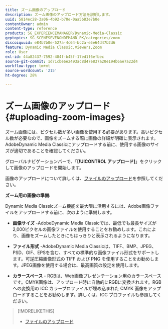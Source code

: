 ```yaml
---
title: ズーム画像のアップロード
description: ズーム画像のアップロード方法を説明します。
uuid: 5814ec28-3a06-4b92-b70e-0aa5b83e7b0e
contentOwner: admin
content-type: reference
products: SG_EXPERIENCEMANAGER/Dynamic-Media-Classic
geptopics: SG_SCENESEVENONDEMAND_PK/categories/zoom
discoiquuid: e84b7b0e-527a-4c64-bc2a-e5e64d47b2d6
feature: Dynamic Media Classic,Viewers,Zoom
role: User
exl-id: 44a82437-7592-484f-b45f-17ed1f6efbec
source-git-commit: 1d71cbe6e2493ac8d47e837a20e194b6ae7a22d4
workflow-type: tm+mt
source-wordcount: '215'
ht-degree: 28%

---
```


# ズーム画像のアップロード{#uploading-zoom-images}

ズーム画像には、ピクセル数が多い画像を使用する必要があります。高いピクセル数が必要なので、画像をズームする際に画像の詳細が明確に表示されます。 AdobeDynamic Media Classicにアップロードする前に、使用する画像のサイズが適切であることを確認してください。

グローバルナビゲーションバーで、「**[!UICONTROL アップロード]**」をクリックして画像のアップロードを開始します。

画像のアップロードについて詳しくは、[ファイルのアップロード](uploading-files.md#uploading_files)を参照してください。

**ズーム用の画像の準備:**

Dynamic Media Classicズーム機能を最大限に活用するには、Adobe画像ファイルをアップロードする前に、次のように準備します。

* **画像サイズ**  -AdobeDynamic Media Classicでは、最低でも最長サイズが2,000ピクセルの画像ファイルを使用することをお勧めします。これにより、画像をズームしたときにもはっきりと表示されるようになります。

* **ファイル形式**  -AdobeDynamic Media Classicは、TIFF、BMP、JPEG、PSD、GIF、EPSを含む、すべての標準的な画像ファイル形式をサポートします。可逆圧縮画像形式の TIFF および PNG を使用することをお勧めします。JPEG画像を使用する場合は、最高画質の設定を使用します。

* **カラースペース** - RGBは、Web画像プレゼンテーション用のカラースペースです。CMYK画像は、アップロード時に自動的にRGBに変換されます。RGB への変換用の ICC カラープロファイルが埋め込まれた CMYK 画像をアップロードすることをお勧めします。詳しくは、ICC プロファイルも参照してください。

>[!MORELIKETHIS]
>
>* [ファイルのアップロード](uploading-files.md#uploading_files)

